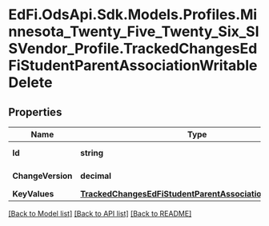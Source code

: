 # EdFi.OdsApi.Sdk.Models.Profiles.Minnesota_Twenty_Five_Twenty_Six_SISVendor_Profile.TrackedChangesEdFiStudentParentAssociationWritableDelete

## Properties

Name | Type | Description | Notes
------------ | ------------- | ------------- | -------------
**Id** | **string** | Resource identifier | [optional] 
**ChangeVersion** | **decimal** | Change version | [optional] 
**KeyValues** | [**TrackedChangesEdFiStudentParentAssociationWritableKey**](TrackedChangesEdFiStudentParentAssociationWritableKey.md) |  | [optional] 

[[Back to Model list]](../README.md#documentation-for-models) [[Back to API list]](../README.md#documentation-for-api-endpoints) [[Back to README]](../README.md)

